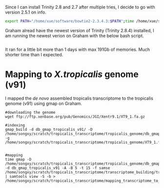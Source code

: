 Since I can install Trinity 2.8 and 2.7 after multiple tries, I decide to go with version 2.5.1 on info. 
```bash
export PATH="/home/xue/software/bowtie2-2.3.4.3:$PATH";time /home/xue/software/trinityrnaseq-Trinity-v2.5.1/Trinity --seqType fq  --left /home/xue/tropicalis_gonad_transcriptome_Dec2018/trim/XT_R1.fastq.gz --right /home/xue/tropicalis_gonad_transcriptome_Dec2018/trim/XT_R2.fastq.gz --CPU 20 --inchworm_cpu 6 --full_cleanup --max_memory 200G --min_kmer_cov 2 --output /home/xue/tropicalis_gonad_transcriptome_Dec2018/tropicali_gonad_transcriptome_trinityOut;echo "trinity done in screen tropicalis_gonad on info114"|mail songxy2@mcmaster.ca
```

Graham alread have the newest version of Trinity (Trinity 2.8.4) installed, I am running the newest verion on Graham with the below bash script.
```
```
It ran for a little bit more than 1 days with max 191Gb of memories. Much shorter time than I expected. 

# Mapping to *X.tropicalis* genome (v91)
I mapped the *de novo* assembled tropicalis transcriptome to the tropicalis genome (v91) using gmap on Graham. 
```
#downloading the genome 
wget ftp://ftp.xenbase.org/pub/Genomics/JGI/Xentr9.1/XT9_1.fa.gz

#indexing
gmap_build -d db_gmap_tropicalis_v91/ -D /home/songxy/scratch/tropicalis_transcriptome/tropicalis_genome/db_gmap_tropicalis_v91 -g /home/songxy/scratch/tropicalis_transcriptome/tropicalis_genome/XT9_1.fa.gz


#mapping 
time gmap -D /home/songxy/scratch/tropicalis_transcriptome/tropicalis_genome/db_gmap_tropicalis_v91 -d db_gmap_tropicalis_v91 -A -B 5 -t 15 -f samse /home/songxy/scratch/tropicalis_transcriptome/transcriptome_building/tropicalis_transcriptome_trinityOut.Trinity.SuperTrans.fasta | samtools view -S -b > /home/songxy/scratch/tropicalis_transcriptome/mapping_transcriptome_to_genome/tropicalis_denovoT_tropicalisv91_genome_gmap.bam


```

